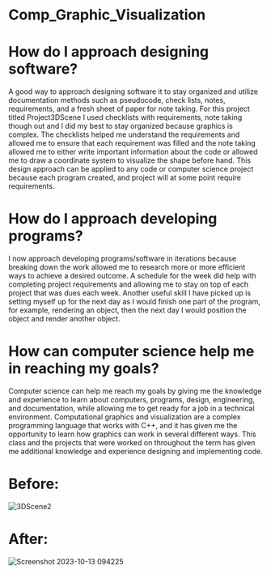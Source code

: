 # Comp_Graphic_Visualization
# How do I approach designing software?
A good way to approach designing software it to stay organized and utilize documentation methods such as pseudocode, check lists, notes, requirements, and a fresh sheet of paper for note taking. For this project titled Project3DScene I used checklists with requirements, note taking though out and I did my best to stay organized because graphics is complex. The checklists helped me understand the requirements and allowed me to ensure that each requirement was filled and the note taking allowed me to either write important information about the code or allowed me to draw a coordinate system to visualize the shape before hand. This design approach can be applied to any code or computer science project because each program created, and project will at some point require requirements. 
# How do I approach developing programs?
I now approach developing programs/software in iterations because breaking down the work allowed me to research more or more efficient ways to achieve a desired outcome. A schedule for the week did help with completing project requirements and allowing me to stay on top of each project that was dues each week. Another useful skill I have picked up is setting myself up for the next day as I would finish one part of the program, for example, rendering an object, then the next day I would position the object and render another object. 
# How can computer science help me in reaching my goals?
Computer science can help me reach my goals by giving me the knowledge and experience to learn about computers, programs, design, engineering, and documentation, while allowing me to get ready for a job in a technical environment. Computational graphics and visualization are a complex programming language that works with C++, and it has given me the opportunity to learn how graphics can work in several different ways. This class and the projects that were worked on throughout the term has given me additional knowledge and experience designing and implementing code.    
# Before:
![3DScene2](https://github.com/Nickrenna13/Comp_Graphic_Visualization/assets/115961576/532be196-d771-4f6b-88f1-a66caee128b8)
# After:
![Screenshot 2023-10-13 094225](https://github.com/Nickrenna13/Comp_Graphic_Visualization/assets/115961576/01d95020-37eb-425c-8379-b216fcb366a8)


